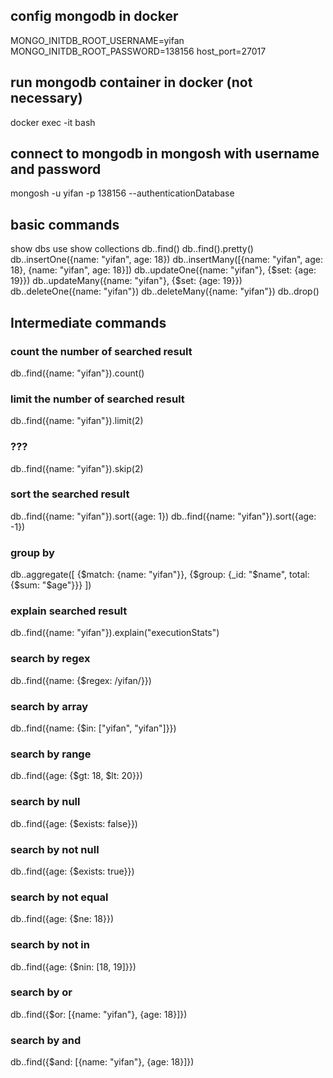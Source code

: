 
## config mongodb in docker
MONGO_INITDB_ROOT_USERNAME=yifan
MONGO_INITDB_ROOT_PASSWORD=138156
host_port=27017

## run mongodb container in docker (not necessary)
docker exec -it <mongodb container id> bash

## connect to mongodb in mongosh with username and password
mongosh -u yifan -p 138156 --authenticationDatabase

## basic commands
show dbs
use <db name>
show collections
db.<collection name>.find()
db.<collection name>.find().pretty()
db.<collection name>.insertOne({name: "yifan", age: 18})
db.<collection name>.insertMany([{name: "yifan", age: 18}, {name: "yifan", age: 18}])
db.<collection name>.updateOne({name: "yifan"}, {$set: {age: 19}})
db.<collection name>.updateMany({name: "yifan"}, {$set: {age: 19}})
db.<collection name>.deleteOne({name: "yifan"})
db.<collection name>.deleteMany({name: "yifan"})
db.<collection name>.drop()

## Intermediate commands
### count the number of searched result
db.<collection name>.find({name: "yifan"}).count()

### limit the number of searched result
db.<collection name>.find({name: "yifan"}).limit(2)

### ???
db.<collection name>.find({name: "yifan"}).skip(2)

### sort the searched result
db.<collection name>.find({name: "yifan"}).sort({age: 1})
db.<collection name>.find({name: "yifan"}).sort({age: -1})

### group by
db.<collection name>.aggregate([
    {$match: {name: "yifan"}},
    {$group: {_id: "$name", total: {$sum: "$age"}}}
])

### explain searched result
db.<collection name>.find({name: "yifan"}).explain("executionStats")

### search by regex
db.<collection name>.find({name: {$regex: /yifan/}})

### search by array
db.<collection name>.find({name: {$in: ["yifan", "yifan"]}})

### search by range
db.<collection name>.find({age: {$gt: 18, $lt: 20}})

### search by null
db.<collection name>.find({age: {$exists: false}})

### search by not null
db.<collection name>.find({age: {$exists: true}})

### search by not equal
db.<collection name>.find({age: {$ne: 18}})

### search by not in
db.<collection name>.find({age: {$nin: [18, 19]}})

### search by or
db.<collection name>.find({$or: [{name: "yifan"}, {age: 18}]})

### search by and
db.<collection name>.find({$and: [{name: "yifan"}, {age: 18}]})
